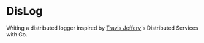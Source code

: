 # DisLog

Writing a distributed logger inspired by [Travis Jeffery](https://twitter.com/travisjeffery)'s Distributed Services with Go.
